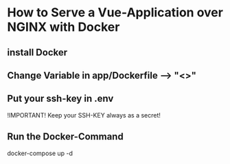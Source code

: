 # How to Serve a Vue-Application over NGINX with Docker

## install Docker

## Change Variable in  app/Dockerfile --> "<>"

## Put your ssh-key in .env
 !IMPORTANT! Keep your SSH-KEY always as a secret!

## Run the Docker-Command 
docker-compose up -d

